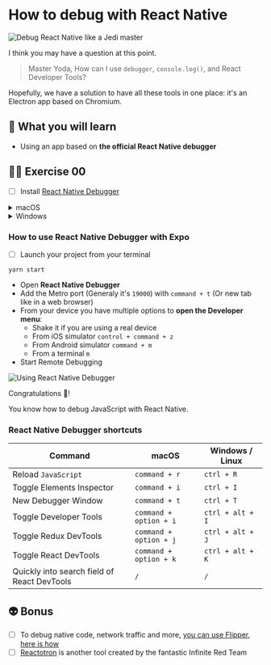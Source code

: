 # How to debug with React Native

![Debug React Native like a Jedi master](https://media.giphy.com/media/SZugp2K9LkL6w/giphy.gif)

I think you may have a question at this point.

> Master Yoda, How can I use `debugger`, `console.log()`, and React Developer Tools?

Hopefully, we have a solution to have all these tools in one place: it's an Electron app based on Chromium.

## 📡 What you will learn

- Using an app based on **the official React Native debugger**

## 👨‍🚀 Exercise 00

- [ ] Install [React Native Debugger](https://github.com/jhen0409/react-native-debugger#installation)

<details>
<summary>macOS</summary>

```console
brew update && brew install --cask react-native-debugger
```

</details>

<details>
<summary>Windows</summary>

[Download the zip from the release](https://github.com/jhen0409/react-native-debugger/releases).

</details>

### How to use React Native Debugger with Expo

- [ ] Launch your project from your terminal

```console
yarn start
```

- Open **React Native Debugger**
- Add the Metro port (Generaly it's `19000`) with `command + t` (Or new tab like in a web browser)
- From your device you have multiple options to **open the Developer menu**:
  - Shake it if you are using a real device
  - From iOS simulator `control + command + z`
  - From Android simulator `command + m`
  - From a terminal `m`
- Start Remote Debugging

![Using React Native Debugger](https://raw.githubusercontent.com/flexbox/react-native-workshop/main/challenges/react-native-data-management/debug-react-native.gif)

Congratulations 👏!

You know how to debug JavaScript with React Native.

### React Native Debugger shortcuts

| Command                    | macOS       | Windows / Linux |
| -------------------------- | ----------- | -------- |
| Reload `JavaScript`        | `command + r` | `ctrl + R` |
| Toggle Elements Inspector  | `command + i` | `ctrl + I` |
| New Debugger Window        | `command + t` | `ctrl + T` |
| Toggle Developer Tools     | `command + option + i` | `ctrl + alt + I` |
| Toggle Redux DevTools      | `command + option + j` | `ctrl + alt + J` |
| Toggle React DevTools      | `command + option + k` | `ctrl + alt + K`  |
| Quickly into search field of React DevTools | `/` |  `/` |

## 👽 Bonus

- [ ] To debug native code, network traffic and more, [you can use Flipper](https://fbflipper.com/), [here is how](https://twitter.com/Baconbrix/status/1412921581542658049?s=20)
- [ ] [Reactotron](https://github.com/infinitered/reactotron) is another tool created by the fantastic Infinite Red Team
